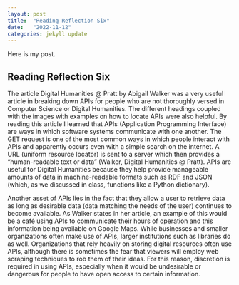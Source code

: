 ```yaml
---
layout: post
title:  "Reading Reflection Six"
date:   "2022-11-12" 
categories: jekyll update
---
```


Here is my post.

## Reading Reflection Six

The article Digital Humanities @ Pratt by Abigail Walker was a very useful article in breaking down APIs for people who are not thoroughly versed in Computer Science or Digital Humanities.  The different headings coupled with the images with examples on how to locate APIs were also helpful.  By reading this article I learned that APIs (Application Programming Interface) are ways in which software systems communicate with one another.  The GET request is one of the most common ways in which people interact with APIs and apparently occurs even with a simple search on the internet.  A URL (uniform resource locator) is sent to a server which then provides a “human-readable text or data” (Walker, Digital Humanities @ Pratt).  APIs are useful for Digital Humanities because they help provide manageable amounts of data in machine-readable formats such as RDF and JSON (which, as we discussed in class, functions like a Python dictionary).  

Another asset of APIs lies in the fact that they allow a user to retrieve data as long as desirable data (data matching the needs of the user) continues to become available.  As Walker states in her article, an example of this would be a café using APIs to communicate their hours of operation and this information being available on Google Maps.  While businesses and smaller organizations often make use of APIs, larger institutions such as libraries do as well.  Organizations that rely heavily on storing digital resources often use APIs, although there is sometimes the fear that viewers will employ web scraping techniques to rob them of their ideas.  For this reason, discretion is required in using APIs, especially when it would be undesirable or dangerous for people to have open access to certain information.   


